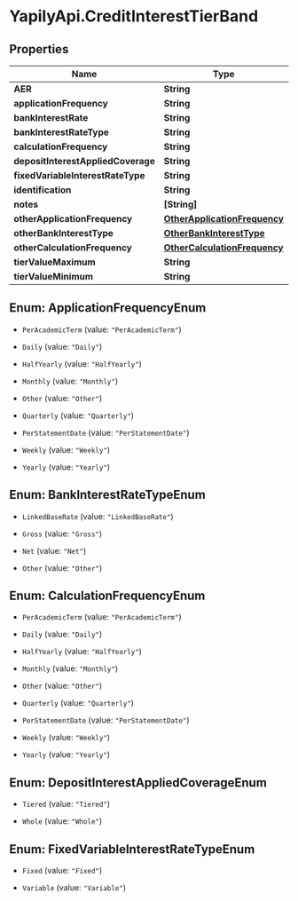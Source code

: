 # YapilyApi.CreditInterestTierBand

## Properties
Name | Type | Description | Notes
------------ | ------------- | ------------- | -------------
**AER** | **String** |  | [optional] 
**applicationFrequency** | **String** |  | [optional] 
**bankInterestRate** | **String** |  | [optional] 
**bankInterestRateType** | **String** |  | [optional] 
**calculationFrequency** | **String** |  | [optional] 
**depositInterestAppliedCoverage** | **String** |  | [optional] 
**fixedVariableInterestRateType** | **String** |  | [optional] 
**identification** | **String** |  | [optional] 
**notes** | **[String]** |  | [optional] 
**otherApplicationFrequency** | [**OtherApplicationFrequency**](OtherApplicationFrequency.md) |  | [optional] 
**otherBankInterestType** | [**OtherBankInterestType**](OtherBankInterestType.md) |  | [optional] 
**otherCalculationFrequency** | [**OtherCalculationFrequency**](OtherCalculationFrequency.md) |  | [optional] 
**tierValueMaximum** | **String** |  | [optional] 
**tierValueMinimum** | **String** |  | [optional] 


<a name="ApplicationFrequencyEnum"></a>
## Enum: ApplicationFrequencyEnum


* `PerAcademicTerm` (value: `"PerAcademicTerm"`)

* `Daily` (value: `"Daily"`)

* `HalfYearly` (value: `"HalfYearly"`)

* `Monthly` (value: `"Monthly"`)

* `Other` (value: `"Other"`)

* `Quarterly` (value: `"Quarterly"`)

* `PerStatementDate` (value: `"PerStatementDate"`)

* `Weekly` (value: `"Weekly"`)

* `Yearly` (value: `"Yearly"`)




<a name="BankInterestRateTypeEnum"></a>
## Enum: BankInterestRateTypeEnum


* `LinkedBaseRate` (value: `"LinkedBaseRate"`)

* `Gross` (value: `"Gross"`)

* `Net` (value: `"Net"`)

* `Other` (value: `"Other"`)




<a name="CalculationFrequencyEnum"></a>
## Enum: CalculationFrequencyEnum


* `PerAcademicTerm` (value: `"PerAcademicTerm"`)

* `Daily` (value: `"Daily"`)

* `HalfYearly` (value: `"HalfYearly"`)

* `Monthly` (value: `"Monthly"`)

* `Other` (value: `"Other"`)

* `Quarterly` (value: `"Quarterly"`)

* `PerStatementDate` (value: `"PerStatementDate"`)

* `Weekly` (value: `"Weekly"`)

* `Yearly` (value: `"Yearly"`)




<a name="DepositInterestAppliedCoverageEnum"></a>
## Enum: DepositInterestAppliedCoverageEnum


* `Tiered` (value: `"Tiered"`)

* `Whole` (value: `"Whole"`)




<a name="FixedVariableInterestRateTypeEnum"></a>
## Enum: FixedVariableInterestRateTypeEnum


* `Fixed` (value: `"Fixed"`)

* `Variable` (value: `"Variable"`)




